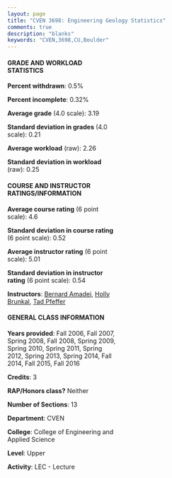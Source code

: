 ```yaml
---
layout: page
title: "CVEN 3698: Engineering Geology Statistics"
comments: true
description: "blanks"
keywords: "CVEN,3698,CU,Boulder"
---
```

<head>
<script src="https://ajax.googleapis.com/ajax/libs/jquery/2.1.3/jquery.min.js"></script>
<script src="https://dl.dropboxusercontent.com/s/pc42nxpaw1ea4o9/highcharts.js?dl=0"></script>
<!-- <script src="../assets/js/highcharts.js"></script> -->
<style type="text/css">@font-face {
	font-family: "Bebas Neue";
	src: url(https://www.filehosting.org/file/details/544349/BebasNeue Regular.otf) format("opentype");
	}
	h1.Bebas { 
		font-family: "Bebas Neue", Verdana, Tahoma;
	}
</style>
</head>
<body>
	<div id="container" style="float: right; width: 45%; height: 88%; margin-left: 2.5%; margin-right: 2.5%;"></div>
	<script language="JavaScript">
		$(document).ready(function() {
		var chart = {type: 'column'};
		var title = {text: 'Grade Distribution'};
		var xAxis = {categories: ['A','B','C','D','F'],crosshair: true};
		var yAxis = {min: 0,title: {text: 'Percentage'}};
		var tooltip = {headerFormat: '<center><b><span style="font-size:20px">{point.key}</span></b></center>',
		               pointFormat: '<td style="padding:0"><b>{point.y:.1f}%</b></td>',
		               footerFormat: '</table>',shared: true,useHTML: true};
		var plotOptions = {column: {pointPadding: 0.0,borderWidth: 0}};  
		var credits = {enabled: false};var series= [{name: 'Percent',data: [38.68,47.04,10.58,2.04,1.66,]}];
		var json = {};
		json.chart = chart;
		json.title = title;
		json.tooltip = tooltip;
		json.xAxis = xAxis;
		json.yAxis = yAxis;  
		json.series = series;
		json.plotOptions = plotOptions;  
		json.credits = credits;
		$('#container').highcharts(json);
	});
	</script>
</body>
			   
#### GRADE AND WORKLOAD STATISTICS

**Percent withdrawn**: 0.5%

**Percent incomplete**: 0.32%

**Average grade** (4.0 scale): 3.19

**Standard deviation in grades** (4.0 scale): 0.21

**Average workload** (raw): 2.26

**Standard deviation in workload** (raw): 0.25

#### COURSE AND INSTRUCTOR RATINGS/INFORMATION

**Average course rating** (6 point scale): 4.6

**Standard deviation in course rating** (6 point scale): 0.52

**Average instructor rating** (6 point scale): 5.01

**Standard deviation in instructor rating** (6 point scale): 0.54

**Instructors**: <a href='../../instructors/Bernard_Amadei'>Bernard Amadei</a>, <a href='../../instructors/Holly_Brunkal'>Holly Brunkal</a>, <a href='../../instructors/Tad_Pfeffer'>Tad Pfeffer</a>

#### GENERAL CLASS INFORMATION

**Years provided**: Fall 2006, Fall 2007, Spring 2008, Fall 2008, Spring 2009, Spring 2010, Spring 2011, Spring 2012, Spring 2013, Spring 2014, Fall 2014, Fall 2015, Fall 2016

**Credits**: 3

**RAP/Honors class?** Neither

**Number of Sections**: 13

**Department**: CVEN

**College**: College of Engineering and Applied Science

**Level**: Upper

**Activity**: LEC - Lecture
